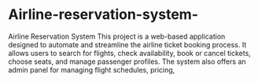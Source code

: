 # Airline-reservation-system-
Airline Reservation System This project is a web-based application designed to automate and streamline the airline ticket booking process. It allows users to search for flights, check availability, book or cancel tickets, choose seats, and manage passenger profiles. The system also offers an admin panel for managing flight schedules, pricing,
